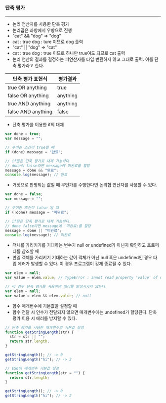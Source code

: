 ### 단축 평가

---

- 논리 연산자를 사용한 단축 평가
- 논리곱은 좌항에서 우항으로 진행
- "cat" && "dog" => "dog"
- cat : true dog : ture 이므로 dog 출력
- "cat" || "dog" => "cat"
- cat : true dog : true 이므로 하나만 true여도 되므로 cat 출력
- 논리 연산의 결과를 결정하는 피연산자를 타입 변환하지 않고 그대로 출력. 이를 단축 평가라고 한다.

| 단축 평가 표현식   | 평가결과 |
| ------------------ | -------- |
| true OR anything   | true     |
| false OR anything  | anything |
| true AND anything  | anything |
| false AND anything | false    |

- 단축 평가를 이용한 if의 대체

```javascript
var done = true;
var message = "";

// 주어진 조건이 true일 때
if (done) message = "완료";

// if문은 단축 평가로 대체 가능하다.
// done이 false라면 message에 미완료를 할당
message = done && "완료";
console.log(message); // 완료
```

- 거짓으로 판명되는 값일 때 무언가를 수행한다면 논리합 연산자를 사용할 수 있다.

```javascript
var done = false;
var message = "";

// 주어진 조건이 false 일 때
if (!done) message = "미완료";

// if문은 단축 평가로 대체 가능하다.
// done false라면 message에 '미완료;를 할당
message = done || "미완료";
console.log(message); // 미완료
```

- 객체를 가리키기를 기대하는 변수가 null or undefined가 아닌지 확인하고 프로퍼티를 참조할 때
- 만일 객체를 가리키기 기대하는 값이 객체가 아닌 null 혹은 undefined인 경우 타입 에러가 발생할 수 있다. 이 경우 프로그램이 강제 종료될 수 있다.

```javascript
var elem = null;
var value = elem.value; // TypeError : annot read property 'value' of null

// 이 경우 단축 평가를 사용하면 에러를 발생시키지 않는다.
var elem = null;
var value = elem && elem.value; // null
```

- 함수 매개변수에 기본값을 설정할 때
- 함수 전달 시 인수가 전달되지 않으면 매개변수에는 undefined가 할당된다. 단축 평가 이용 시 에러를 방지할 수 있다.

```javascript
// 단축 평가를 사용한 매개변수의 기본값 설정
function getStringLength(str) {
  str = str || "";
  return str.length;
}

getStringLength(); // -> 0
getStringLength("hi"); // -> 2

// ES6의 매개변수 기본값 설정
function getStringLength(str = "") {
  return str.length;
}

getStringLength(); // -> 0
getStringLength("hi"); // -> 2
```
